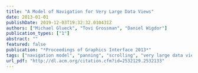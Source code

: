```yaml
---
title: "A Model of Navigation for Very Large Data Views"
date: 2013-01-01
publishDate: 2019-12-03T19:32:32.010431Z
authors: ["Michael Glueck", "Tovi Grossman", "Daniel Wigdor"]
publication_types: ["1"]
abstract: ""
featured: false
publication: "*Proceedings of Graphics Interface 2013*"
tags: ["navigation model", "panning", "scrolling", "very large data view", "zooming"]
url_pdf: "http://dl.acm.org/citation.cfm?id=2532129.2532133"
---
```


